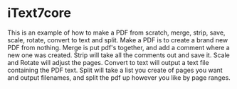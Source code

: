 # iText7core
This is an example of how to make a PDF from scratch, merge, strip, save, scale, rotate, convert to text and split.
Make a PDF is to create a brand new PDF from nothing.
Merge is put pdf's together, and add a comment where a new one was created.
Strip will take all the comments out and save it.
Scale and Rotate will adjust the pages.
Convert to text will output a text file containing the PDF text.
Split will take a list you create of pages you want and output filenames, and split the pdf up however you like by page ranges.
